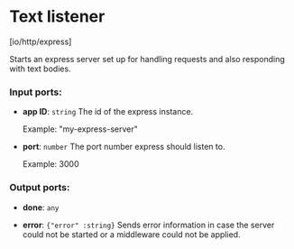 # Text listener

[io/http/express]

Starts an express server set up for handling requests and also responding with text bodies.

### Input ports:

* __app ID__: `string`
    The id of the express instance.
    
    Example: 
    "my-express-server"



* __port__: `number`
    The port number express should listen to.
    
    Example: 
    3000



### Output ports:

* __done__: `any`


* __error__: `{"error" :string}`
    Sends error information in case the server could not be started or a middleware could not be applied.



